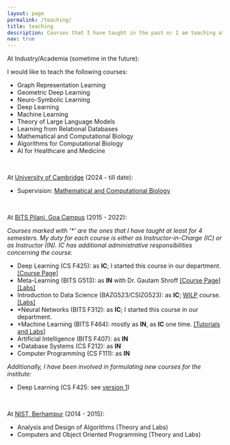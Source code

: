 ```yaml
---
layout: page
permalink: /teaching/
title: teaching
description: Courses that I have taught in the past or I am teaching at present.
nav: true
---
```


At Industry/Academia (sometime in the future):

I would like to teach the following courses:

 - Graph Representation Learning
 - Geometric Deep Learning
 - Neuro-Symbolic Learning
 - Deep Learning
 - Machine Learning
 - Theory of Large Language Models
 - Learning from Relational Databases
 - Mathematical and Computational Biology
 - Algorithms for Computational Biology
 - AI for Healthcare and Medicine
 
<br/>
 
At <a rel="external nofollow" href="https://www.cam.ac.uk/" target="_blank">University of Cambridge</a> (2024 - till date):

 - Supervision: <a rel="external nofollow" href="https://www.natsci.tripos.cam.ac.uk/subject-information/part1b/math-comp-bio" target="_blank">Mathematical and Computational Biology</a>

<br/>

At <a rel="external nofollow" href="https://www.bits-pilani.ac.in/goa/ComputerScienceInformationsSystems/ComputerScienceandInformationSystems" target="_blank">BITS Pilani, Goa Campus</a> (2015 - 2022):

*Courses marked with '\*' are the ones that I have taught at least for 4 semesters. My duty for each course is either as Instructor-in-Charge (IC) or as Instructor (IN). IC has additional administrative responsibilities concerning the course.*

 - Deep Learning (CS F425): as **IC**; I started this course in our department. <a rel="external nofollow" href="https://github.com/tirtharajdash/CS-F425_Deep-Learning" target="_blank">[Course Page]</a>
 - Meta-Learning (BITS G513): as **IN** with Dr. Gautam Shroff <a rel="external nofollow" href="https://sites.google.com/view/meta-learning-2021/home" target="_blank">[Course Page]</a><a rel="external nofollow" href="https://github.com/tirtharajdash/BITS-G513_MetaLearning" target="_blank">[Labs]</a>
 - Introduction to Data Science (BAZG523/CSIZG523): as **IC**; <a rel="external nofollow" href="https://bits-pilani-wilp.ac.in/" target="_blank">WILP</a> course. <a rel="external nofollow" href="https://github.com/tirtharajdash/IntroductionToDataScience" target="_blank">[Labs]</a>
 - *Neural Networks (BITS F312): as **IC**; I started this course in our department.
 - *Machine Learning (BITS F464): mostly as **IN**, as **IC** one time. <a rel="external nofollow" href="http://bits-f464.github.io/" target="_blank">[Tutorials and Labs]</a>
 - Artificial Intelligence (BITS F407): as **IN**
 - *Database Systems (CS F212): as **IN**
 - Computer Programming (CS F111): as **IN**

*Additionally, I have been involved in formulating new courses for the institute:*

 - Deep Learning (CS F425: see <a rel="external nofollow" href="https://github.com/tirtharajdash/CS-F425_Deep-Learning#theory-materials" target="_blank">version 1</a>)

<br/>

At <a rel="external nofollow" href="https://www.nist.edu/" target="_blank">NIST, Berhampur</a> (2014 - 2015):

 - Analysis and Design of Algorithms (Theory and Labs)
 - Computers and Object Oriented Programming (Theory and Labs)

